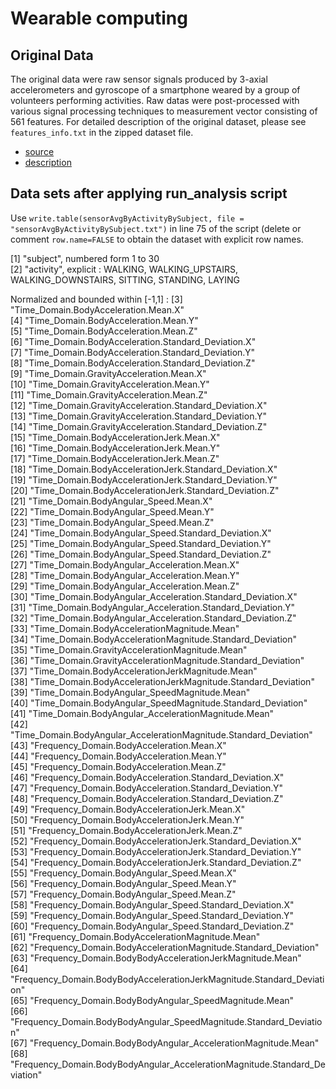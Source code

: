 # Wearable computing

## Original Data

The original data were raw sensor signals produced by 3-axial accelerometers and gyroscope of a smartphone weared by a group of volunteers performing activities. Raw datas were post-processed with various signal processing techniques to measurement vector consisting of 561 features. For detailed description of the original dataset, please see `features_info.txt` in
the zipped dataset file.

- [source](https://d396qusza40orc.cloudfront.net/getdata%2Fprojectfiles%2FUCI%20HAR%20Dataset.zip) 
- [description](http://archive.ics.uci.edu/ml/datasets/Human+Activity+Recognition+Using+Smartphones)


## Data sets after applying run_analysis script

Use `write.table(sensorAvgByActivityBySubject, file = "sensorAvgByActivityBySubject.txt")` in line 75 of the script (delete or comment `row.name=FALSE` to obtain the dataset with explicit row names.

 [1] "subject", numbered form 1 to 30                                                                  
 [2] "activity", explicit : WALKING, WALKING_UPSTAIRS, WALKING_DOWNSTAIRS, SITTING, STANDING, LAYING        
 
 Normalized  and bounded within [-1,1] :
 [3] "Time_Domain.BodyAcceleration.Mean.X"                                      
 [4] "Time_Domain.BodyAcceleration.Mean.Y"                                      
 [5] "Time_Domain.BodyAcceleration.Mean.Z"                                      
 [6] "Time_Domain.BodyAcceleration.Standard_Deviation.X"                        
 [7] "Time_Domain.BodyAcceleration.Standard_Deviation.Y"                        
 [8] "Time_Domain.BodyAcceleration.Standard_Deviation.Z"                        
 [9] "Time_Domain.GravityAcceleration.Mean.X"                                   
[10] "Time_Domain.GravityAcceleration.Mean.Y"                                   
[11] "Time_Domain.GravityAcceleration.Mean.Z"                                   
[12] "Time_Domain.GravityAcceleration.Standard_Deviation.X"                     
[13] "Time_Domain.GravityAcceleration.Standard_Deviation.Y"                     
[14] "Time_Domain.GravityAcceleration.Standard_Deviation.Z"                     
[15] "Time_Domain.BodyAccelerationJerk.Mean.X"                                  
[16] "Time_Domain.BodyAccelerationJerk.Mean.Y"                                  
[17] "Time_Domain.BodyAccelerationJerk.Mean.Z"                                  
[18] "Time_Domain.BodyAccelerationJerk.Standard_Deviation.X"                    
[19] "Time_Domain.BodyAccelerationJerk.Standard_Deviation.Y"                    
[20] "Time_Domain.BodyAccelerationJerk.Standard_Deviation.Z"                    
[21] "Time_Domain.BodyAngular_Speed.Mean.X"                                     
[22] "Time_Domain.BodyAngular_Speed.Mean.Y"                                     
[23] "Time_Domain.BodyAngular_Speed.Mean.Z"                                     
[24] "Time_Domain.BodyAngular_Speed.Standard_Deviation.X"                       
[25] "Time_Domain.BodyAngular_Speed.Standard_Deviation.Y"                       
[26] "Time_Domain.BodyAngular_Speed.Standard_Deviation.Z"                       
[27] "Time_Domain.BodyAngular_Acceleration.Mean.X"                              
[28] "Time_Domain.BodyAngular_Acceleration.Mean.Y"                              
[29] "Time_Domain.BodyAngular_Acceleration.Mean.Z"                              
[30] "Time_Domain.BodyAngular_Acceleration.Standard_Deviation.X"                
[31] "Time_Domain.BodyAngular_Acceleration.Standard_Deviation.Y"                
[32] "Time_Domain.BodyAngular_Acceleration.Standard_Deviation.Z"                
[33] "Time_Domain.BodyAccelerationMagnitude.Mean"                               
[34] "Time_Domain.BodyAccelerationMagnitude.Standard_Deviation"                 
[35] "Time_Domain.GravityAccelerationMagnitude.Mean"                            
[36] "Time_Domain.GravityAccelerationMagnitude.Standard_Deviation"              
[37] "Time_Domain.BodyAccelerationJerkMagnitude.Mean"                           
[38] "Time_Domain.BodyAccelerationJerkMagnitude.Standard_Deviation"             
[39] "Time_Domain.BodyAngular_SpeedMagnitude.Mean"                              
[40] "Time_Domain.BodyAngular_SpeedMagnitude.Standard_Deviation"                
[41] "Time_Domain.BodyAngular_AccelerationMagnitude.Mean"                       
[42] "Time_Domain.BodyAngular_AccelerationMagnitude.Standard_Deviation"         
[43] "Frequency_Domain.BodyAcceleration.Mean.X"                                 
[44] "Frequency_Domain.BodyAcceleration.Mean.Y"                                 
[45] "Frequency_Domain.BodyAcceleration.Mean.Z"                                 
[46] "Frequency_Domain.BodyAcceleration.Standard_Deviation.X"                   
[47] "Frequency_Domain.BodyAcceleration.Standard_Deviation.Y"                   
[48] "Frequency_Domain.BodyAcceleration.Standard_Deviation.Z"                   
[49] "Frequency_Domain.BodyAccelerationJerk.Mean.X"                             
[50] "Frequency_Domain.BodyAccelerationJerk.Mean.Y"                             
[51] "Frequency_Domain.BodyAccelerationJerk.Mean.Z"                             
[52] "Frequency_Domain.BodyAccelerationJerk.Standard_Deviation.X"               
[53] "Frequency_Domain.BodyAccelerationJerk.Standard_Deviation.Y"               
[54] "Frequency_Domain.BodyAccelerationJerk.Standard_Deviation.Z"               
[55] "Frequency_Domain.BodyAngular_Speed.Mean.X"                                
[56] "Frequency_Domain.BodyAngular_Speed.Mean.Y"                                
[57] "Frequency_Domain.BodyAngular_Speed.Mean.Z"                                
[58] "Frequency_Domain.BodyAngular_Speed.Standard_Deviation.X"                  
[59] "Frequency_Domain.BodyAngular_Speed.Standard_Deviation.Y"                  
[60] "Frequency_Domain.BodyAngular_Speed.Standard_Deviation.Z"                  
[61] "Frequency_Domain.BodyAccelerationMagnitude.Mean"                          
[62] "Frequency_Domain.BodyAccelerationMagnitude.Standard_Deviation"            
[63] "Frequency_Domain.BodyBodyAccelerationJerkMagnitude.Mean"                  
[64] "Frequency_Domain.BodyBodyAccelerationJerkMagnitude.Standard_Deviation"    
[65] "Frequency_Domain.BodyBodyAngular_SpeedMagnitude.Mean"                     
[66] "Frequency_Domain.BodyBodyAngular_SpeedMagnitude.Standard_Deviation"       
[67] "Frequency_Domain.BodyBodyAngular_AccelerationMagnitude.Mean"              
[68] "Frequency_Domain.BodyBodyAngular_AccelerationMagnitude.Standard_Deviation"

